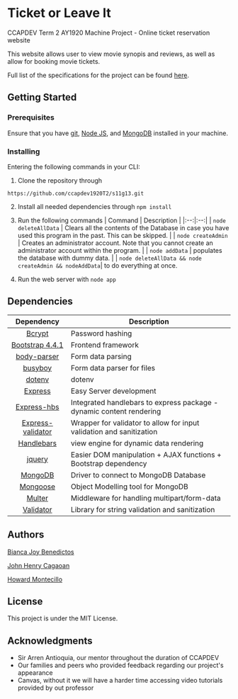 # Ticket or Leave It
CCAPDEV Term 2 AY1920 Machine Project - Online ticket reservation website

This website allows user to view movie synopis and reviews, as well as allow for booking movie tickets. 

Full list of the specifications for the project can be found [here](https://github.com/ccapdev1920T2/s11g13/blob/master/Group13%20S11%20MP%20Specifications.pdf).

## Getting Started

### Prerequisites

Ensure that you have [git](https://git-scm.com/downloads), [Node JS](https://nodejs.org/en/download/), and [MongoDB](https://www.mongodb.com/download-center/community) installed in your machine. 

### Installing
Entering the following commands in your CLI:


1. Clone the repository through 
```
https://github.com/ccapdev1920T2/s11g13.git
```

2. Install all needed dependencies through `npm install`

3. Run the following commands
   | Command | Description |
   |:--:|:--:|
   | `node deleteAllData` | Clears all the contents of the Database in case you have used this program in the past. This can be skipped. |
   | `node createAdmin` | Creates an administrator account. Note that you cannot create an administrator account within the program. |
   | `node addData` | populates the database with dummy data. |
   | `node deleteAllData && node createAdmin && nodeAddData`|  to do everything at once.

4. Run the web server with `node app` 

## Dependencies

| Dependency | Description |
|:---:|---|
| [Bcrypt](https://www.npmjs.com/package/bcrypt) | Password hashing |
| [Bootstrap 4.4.1](https://getbootstrap.com/) | Frontend framework |
| [body-parser](https://www.npmjs.com/package/body-parser) | Form data parsing |
| [busyboy](https://www.npmjs.com/package/busboy) | Form data parser for files |
| [dotenv](https://www.npmjs.com/package/dotenv)| dotenv |
| [Express](https://www.npmjs.com/package/express) | Easy Server development |
| [Express-hbs](https://www.npmjs.com/package/express-hbs) | Integrated handlebars to express package - dynamic content rendering |
| [Express-validator](https://www.npmjs.com/package/express-validator) | Wrapper for validator to allow for input validation and sanitization |
| [Handlebars](https://www.npmjs.com/package/hbs) | view engine for dynamic data rendering |
| [jquery](https://www.npmjs.com/package/jquery) | Easier DOM manipulation + AJAX functions + Bootstrap dependency |
| [MongoDB](https://www.npmjs.com/package/mongodb) | Driver to connect to MongoDB Database |
| [Mongoose](https://www.npmjs.com/package/mongoose) | Object Modelling tool for MongoDB |
| [Multer](https://www.npmjs.com/package/multer) | Middleware for handling multipart/form-data |
| [Validator](https://www.npmjs.com/package/validator) | Library for string validation and sanitization |


## Authors
[Bianca Joy Benedictos](https://fb.me/biancajoyrb)

[John Henry Cagaoan](https://fb.me/jhcagaoan)

[Howard Montecillo](https://fb.me/howard.ang.7)

## License
This project is under the MIT License.

## Acknowledgments
- Sir Arren Antioquia, our mentor throughout the duration of CCAPDEV
- Our families and peers who provided feedback regarding our project's appearance
- Canvas, without it we will have a harder time accessing video tutorials provided by out professor